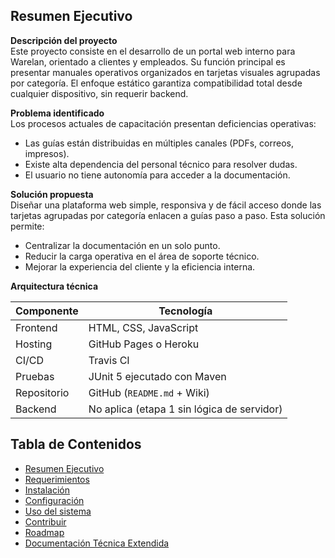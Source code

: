 ## Resumen Ejecutivo

**Descripción del proyecto**  
Este proyecto consiste en el desarrollo de un portal web interno para Warelan, orientado a clientes y empleados. Su función principal es presentar manuales operativos organizados en tarjetas visuales agrupadas por categoría. El enfoque estático garantiza compatibilidad total desde cualquier dispositivo, sin requerir backend.

**Problema identificado**  
Los procesos actuales de capacitación presentan deficiencias operativas:
- Las guías están distribuidas en múltiples canales (PDFs, correos, impresos).
- Existe alta dependencia del personal técnico para resolver dudas.
- El usuario no tiene autonomía para acceder a la documentación.

**Solución propuesta**  
Diseñar una plataforma web simple, responsiva y de fácil acceso donde las tarjetas agrupadas por categoría enlacen a guías paso a paso. Esta solución permite:
- Centralizar la documentación en un solo punto.
- Reducir la carga operativa en el área de soporte técnico.
- Mejorar la experiencia del cliente y la eficiencia interna.

**Arquitectura técnica**

| Componente | Tecnología              |
|------------|--------------------------|
| Frontend   | HTML, CSS, JavaScript    |
| Hosting    | GitHub Pages o Heroku    |
| CI/CD      | Travis CI                |
| Pruebas    | JUnit 5 ejecutado con Maven |
| Repositorio| GitHub (`README.md` + Wiki) |
| Backend    | No aplica (etapa 1 sin lógica de servidor) |

## Tabla de Contenidos

- [Resumen Ejecutivo](#resumen-ejecutivo)
- [Requerimientos](#requerimientos)
- [Instalación](#instalación)
- [Configuración](#configuración)
- [Uso del sistema](#uso-del-sistema)
- [Contribuir](#contribuir)
- [Roadmap](#roadmap)
- [Documentación Técnica Extendida](https://github.com/valenczia/warelan-web/wiki)
